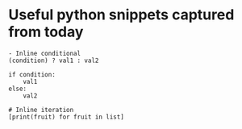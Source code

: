 # Useful python snippets captured from today

```python3
- Inline conditional
(condition) ? val1 : val2

if condition:
    val1
else:
    val2

# Inline iteration
[print(fruit) for fruit in list]
```
